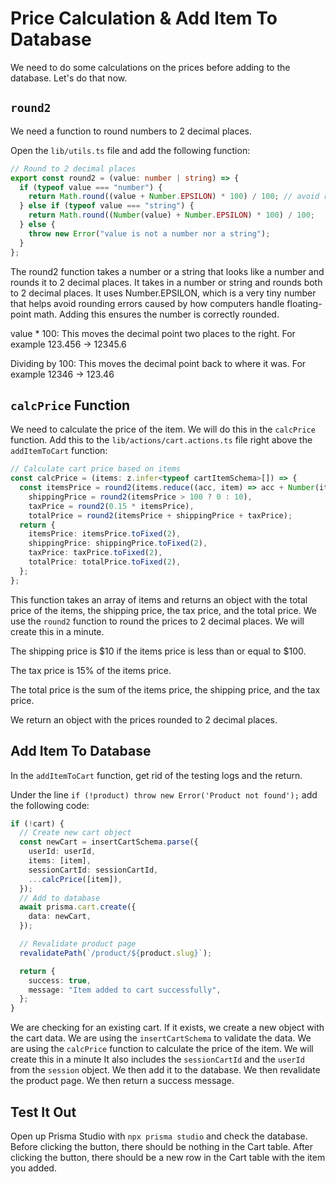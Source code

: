 # Price Calculation & Add Item To Database

We need to do some calculations on the prices before adding to the database. Let's do that now.

## `round2`

We need a function to round numbers to 2 decimal places.

Open the `lib/utils.ts` file and add the following function:

```ts
// Round to 2 decimal places
export const round2 = (value: number | string) => {
  if (typeof value === "number") {
    return Math.round((value + Number.EPSILON) * 100) / 100; // avoid rounding errors
  } else if (typeof value === "string") {
    return Math.round((Number(value) + Number.EPSILON) * 100) / 100;
  } else {
    throw new Error("value is not a number nor a string");
  }
};
```

The round2 function takes a number or a string that looks like a number and rounds it to 2 decimal places. It takes in a number or string and rounds both to 2 decimal places. It uses Number.EPSILON, which is a very tiny number that helps avoid rounding errors caused by how computers handle floating-point math. Adding this ensures the number is correctly rounded.

value \* 100: This moves the decimal point two places to the right. For example 123.456 → 12345.6

Dividing by 100: This moves the decimal point back to where it was. For example 12346 → 123.46

## `calcPrice` Function

We need to calculate the price of the item. We will do this in the `calcPrice` function. Add this to the `lib/actions/cart.actions.ts` file right above the `addItemToCart` function:

```ts
// Calculate cart price based on items
const calcPrice = (items: z.infer<typeof cartItemSchema>[]) => {
  const itemsPrice = round2(items.reduce((acc, item) => acc + Number(item.price) * item.qty, 0)),
    shippingPrice = round2(itemsPrice > 100 ? 0 : 10),
    taxPrice = round2(0.15 * itemsPrice),
    totalPrice = round2(itemsPrice + shippingPrice + taxPrice);
  return {
    itemsPrice: itemsPrice.toFixed(2),
    shippingPrice: shippingPrice.toFixed(2),
    taxPrice: taxPrice.toFixed(2),
    totalPrice: totalPrice.toFixed(2),
  };
};
```

This function takes an array of items and returns an object with the total price of the items, the shipping price, the tax price, and the total price. We use the `round2` function to round the prices to 2 decimal places. We will create this in a minute.

The shipping price is $10 if the items price is less than or equal to $100.

The tax price is 15% of the items price.

The total price is the sum of the items price, the shipping price, and the tax price.

We return an object with the prices rounded to 2 decimal places.

## Add Item To Database

In the `addItemToCart` function, get rid of the testing logs and the return.

Under the line `if (!product) throw new Error('Product not found');` add the following code:

```ts
if (!cart) {
  // Create new cart object
  const newCart = insertCartSchema.parse({
    userId: userId,
    items: [item],
    sessionCartId: sessionCartId,
    ...calcPrice([item]),
  });
  // Add to database
  await prisma.cart.create({
    data: newCart,
  });

  // Revalidate product page
  revalidatePath(`/product/${product.slug}`);

  return {
    success: true,
    message: "Item added to cart successfully",
  };
}
```

We are checking for an existing cart. If it exists, we create a new object with the cart data. We are using the `insertCartSchema` to validate the data. We are using the `calcPrice` function to calculate the price of the item. We will create this in a minute It also includes the `sessionCartId` and the `userId` from the `session` object. We then add it to the database. We then revalidate the product page. We then return a success message.

## Test It Out

Open up Prisma Studio with `npx prisma studio` and check the database. Before clicking the button, there should be nothing in the Cart table. After clicking the button, there should be a new row in the Cart table with the item you added.

